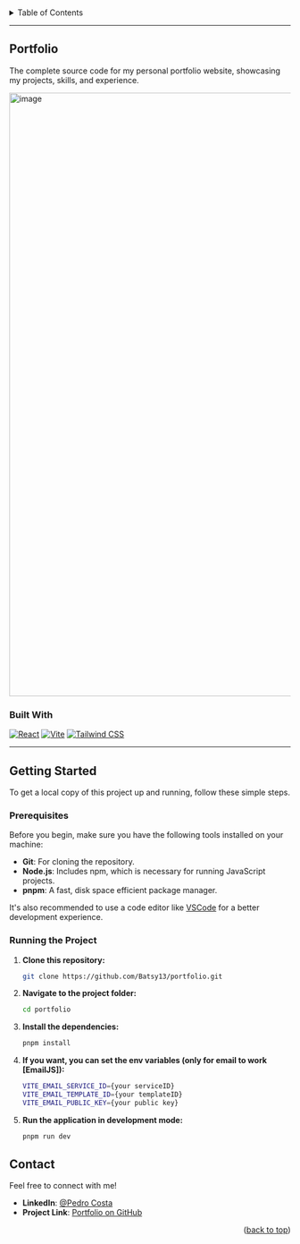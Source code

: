 <a id="readme-top"></a>

<br />
<details>
  <summary>Table of Contents</summary>
  <ol>
    <li>
      <a href="#portfolio">Portfolio</a>
      <ul>
        <li><a href="#built-with">Built With</a></li>
      </ul>
    </li>
    <li>
      <a href="#getting-started">Getting Started</a>
      <ul>
        <li><a href="#prerequisites">Prerequisites</a></li>
        <li><a href="#running-the-project">Running the Project</a></li>
      </ul>
    </li>
    <li><a href="#contact">Contact</a></li>
  </ol>
</details>

---

## Portfolio

The complete source code for my personal portfolio website, showcasing my projects, skills, and experience. 

<img width="1919" height="1079" alt="image" src="https://github.com/user-attachments/assets/3d54b3cc-27dc-4a80-9d3f-4c7d452cdfb8" />

### Built With

[![React][React.js]][React-url]
[![Vite][Vite]][Vite-url]
[![Tailwind CSS][Tailwindcss]][Tailwind-url]

---

## Getting Started

To get a local copy of this project up and running, follow these simple steps.

### Prerequisites

Before you begin, make sure you have the following tools installed on your machine:

* **Git**: For cloning the repository.
* **Node.js**: Includes npm, which is necessary for running JavaScript projects.
* **pnpm**: A fast, disk space efficient package manager.

It's also recommended to use a code editor like [VSCode](https://code.visualstudio.com/) for a better development experience.

### Running the Project

1.  **Clone this repository:**
    ```bash
    git clone https://github.com/Batsy13/portfolio.git
    ```
2.  **Navigate to the project folder:**
    ```bash
    cd portfolio
    ```
3.  **Install the dependencies:**
    ```bash
    pnpm install
    ```

4.  **If you want, you can set the env variables (only for email to work [EmailJS]):**
    ```bash
    VITE_EMAIL_SERVICE_ID={your serviceID}
    VITE_EMAIL_TEMPLATE_ID={your templateID}
    VITE_EMAIL_PUBLIC_KEY={your public key}
    ```
5.  **Run the application in development mode:**
    ```bash
    pnpm run dev
    ```

## Contact

Feel free to connect with me!

* **LinkedIn**: [@Pedro Costa](https://www.linkedin.com/in/pedro-costa-b189262b3/)
* **Project Link**: [Portfolio on GitHub](https://github.com/Batsy13/portfolio)

<p align="right">(<a href="#readme-top">back to top</a>)</p>

[React.js]: https://img.shields.io/badge/React-20232A?style=for-the-badge&logo=react&logoColor=61DAFB
[Vite]: https://img.shields.io/badge/Vite-646CFF?style=for-the-badge&logo=Vite&logoColor=white
[Vite-url]: https://vite.dev/
[Tailwindcss]: https://img.shields.io/badge/Tailwind_CSS-grey?style=for-the-badge&logo=tailwind-css&logoColor=38B2AC
[Tailwind-url]: https://tailwindcss.com/
[React-url]: https://reactjs.org/
[Shadcn-url]: https://ui.shadcn.com
